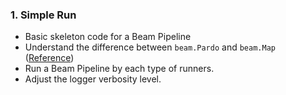 ### 1. Simple Run

* Basic skeleton code for a Beam Pipeline
* Understand the difference between `beam.Pardo` and `beam.Map` ([Reference](https://stackoverflow.com/questions/53912918/difference-between-beam-pardo-and-beam-map-in-the-output-type))
* Run a Beam Pipeline by each type of runners.
* Adjust the logger verbosity level.
